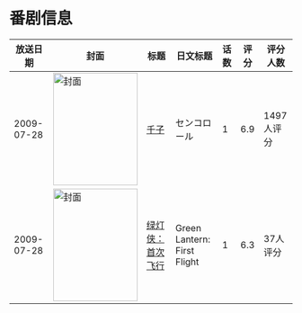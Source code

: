 # 番剧信息

|放送日期|封面|标题|日文标题|话数|评分|评分人数|
|---|---|---|---|---|---|---|
|2009-07-28|<img src="//lain.bgm.tv/pic/cover/c/91/37/3179_RFccc.jpg" alt="封面" style="width:150px;height:200px;object-fit:cover;">|[千子](https://bangumi.tv/subject/3179)|センコロール|1|6.9|1497人评分|
|2009-07-28|<img src="//lain.bgm.tv/pic/cover/c/bd/65/55581_jfZVN.jpg" alt="封面" style="width:150px;height:200px;object-fit:cover;">|[绿灯侠：首次飞行](https://bangumi.tv/subject/55581)|Green Lantern: First Flight|1|6.3|37人评分|
